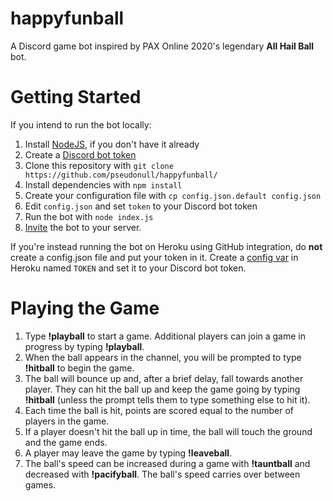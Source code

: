 # happyfunball

A Discord game bot inspired by PAX Online 2020's legendary **All Hail Ball** bot.

# Getting Started

If you intend to run the bot locally:

1. Install [NodeJS,](https://nodejs.org/en/download/) if you don't have it already
1. Create a [Discord bot token](https://discordjs.guide/preparations/setting-up-a-bot-application.html)
1. Clone this repository with ```git clone https://github.com/pseudonull/happyfunball/```
1. Install dependencies with ```npm install```
1. Create your configuration file with ```cp config.json.default config.json```
1. Edit ```config.json``` and set ```token``` to your Discord bot token
1. Run the bot with ```node index.js```
1. [Invite](https://discordjs.guide/preparations/adding-your-bot-to-servers.html) the bot to your server.

If you're instead running the bot on Heroku using GitHub integration, do **not** create a config.json file and put your token in it. Create a [config var](https://devcenter.heroku.com/articles/config-vars) in Heroku named ```TOKEN``` and set it to your Discord bot token.

# Playing the Game

1. Type **!playball** to start a game. Additional players can join a game in progress by typing **!playball**.
1. When the ball appears in the channel, you will be prompted to type **!hitball** to begin the game.
1. The ball will bounce up and, after a brief delay, fall towards another player. They can hit the ball up and keep the game going by typing **!hitball** (unless the prompt tells them to type something else to hit it).
1. Each time the ball is hit, points are scored equal to the number of players in the game.
1. If a player doesn't hit the ball up in time, the ball will touch the ground and the game ends.
1. A player may leave the game by typing **!leaveball**.
1. The ball's speed can be increased during a game with **!tauntball** and decreased with **!pacifyball**. The ball's speed carries over between games.
